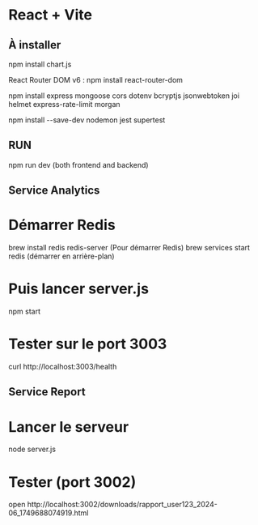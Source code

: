# React + Vite

## À installer
npm install chart.js

React Router DOM v6 : npm install react-router-dom

npm install express mongoose cors dotenv bcryptjs jsonwebtoken joi helmet express-rate-limit morgan

npm install --save-dev nodemon jest supertest

## RUN
npm run dev (both frontend and backend)

## Service Analytics
# Démarrer Redis
brew install redis
redis-server (Pour démarrer Redis)
brew services start redis (démarrer en arrière-plan)
# Puis lancer server.js
npm start
# Tester sur le port 3003
curl http://localhost:3003/health

## Service Report
# Lancer le serveur
node server.js
# Tester (port 3002)
open http://localhost:3002/downloads/rapport_user123_2024-06_1749688074919.html
